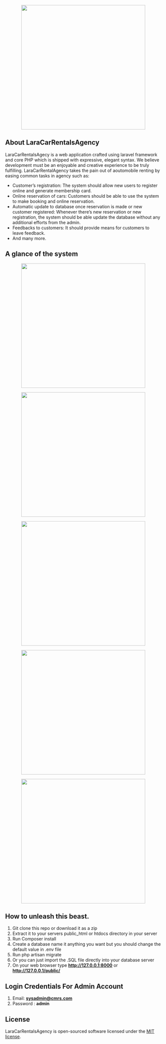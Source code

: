 <p align="center"><img src="https://github.com/MartMbithi/LaraCarRentalMS/blob/master/public/core/BackEnd/admin/assets/img/brand/blue.png" width="400"></p>



## About LaraCarRentalsAgency

LaraCarRentalsAgecy is a web application crafted using laravel framework and core PHP which is shipped with expressive, elegant syntax. We believe development must be an enjoyable and creative experience to be truly fulfilling. LaraCarRentalAgency takes the pain out of aoutomobile renting by easing common tasks in agency such as:

- Customer’s registration: The system should allow new users to register online and generate membership card.
- Online reservation of cars: Customers should be able to use the system to make booking and online reservation.
- Automatic update to database once reservation is made or new customer registered: Whenever there’s new reservation or new     registration, the system should be able update the database without any additional efforts from the admin.
- Feedbacks to customers: It should provide means for customers to leave feedback.
- And many more.

## A glance of the system

<p align="center"><img src="https://github.com/MartMbithi/LaraCarRentalMS/blob/master/public/screenshots/1.png" width="400"></p>
<p align="center"><img src="https://github.com/MartMbithi/LaraCarRentalMS/blob/master/public/screenshots/2.png" width="400"></p>
<p align="center"><img src="https://github.com/MartMbithi/LaraCarRentalMS/blob/master/public/screenshots/3.png" width="400"></p>
<p align="center"><img src="https://github.com/MartMbithi/LaraCarRentalMS/blob/master/public/screenshots/4.png" width="400"></p>
<p align="center"><img src="https://github.com/MartMbithi/LaraCarRentalMS/blob/master/public/screenshots/5.png" width="400"></p>


## How to unleash this beast.
1. Git clone this repo or download it as a zip<br>
2. Extract it to your servers public_html or htdocs directory in your server<br>
3. Run Composer install<br>
4. Create a database name it anything you want but you should change the default value in   .env file<br>
5. Run php artisan migrate<br>
6. Or you can just import the .SQL file directly into your database server<br>
7. On your web browser type <b>http://127.0.0.1:8000</b> or <b>http://127.0.0.1/public/</b>

## Login Credentials For Admin Account
1. Email:   <b>sysadmin@cmrs.com</b><br>
2. Password :  <b>admin</b> <br>

## License
LaraCarRentalsAgency  is open-sourced software licensed under the [MIT license](https://opensource.org/licenses/MIT).
